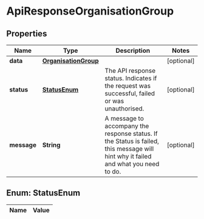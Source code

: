 

# ApiResponseOrganisationGroup

## Properties

Name | Type | Description | Notes
------------ | ------------- | ------------- | -------------
**data** | [**OrganisationGroup**](OrganisationGroup.md) |  |  [optional]
**status** | [**StatusEnum**](#StatusEnum) | The API response status. Indicates if the request was successful, failed or was unauthorised. |  [optional]
**message** | **String** | A message to accompany the response status.  If the Status is failed, this message will hint why it failed and what you need to do. |  [optional]


## Enum: StatusEnum

Name | Value
---- | -----




